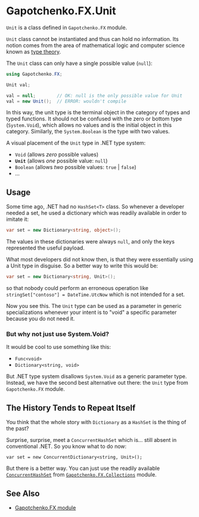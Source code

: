 ﻿# Gapotchenko.FX.Unit

`Unit` is a class defined in `Gapotchenko.FX` module.

`Unit` class cannot be instantiated and thus can hold no information.
Its notion comes from the area of mathematical logic and computer science known as [type theory](https://en.wikipedia.org/wiki/Type_theory).

The `Unit` class can only have a single possible value (`null`):

``` csharp
using Gapotchenko.FX;

Unit val;

val = null;        // OK: null is the only possible value for Unit
val = new Unit();  // ERROR: wouldn't compile
```

In this way, the unit type is the terminal object in the category of types and typed functions.
It should not be confused with the zero or bottom type (`System.Void`), which allows no values and is the initial object in this category.
Similarly, the `System.Boolean` is the type with two values.

A visual placement of the `Unit` type in .NET type system:

- `Void` (allows *zero* possible values)
- **`Unit`** (allows *one* possible value: `null`)
- `Boolean` (allows *two* possible values: `true` | `false`)
- …

## Usage

Some time ago, .NET had no `HashSet<T>` class.
So whenever a developer needed a set, he used a dictionary which was readily available in order to imitate it:

``` csharp
var set = new Dictionary<string, object>();
```

The values in these dictionaries were always `null`, and only the keys represented the useful payload.

What most developers did not know then, is that they were essentially using a Unit type in disguise.
So a better way to write this would be:

``` csharp
var set = new Dictionary<string, Unit>();
```

so that nobody could perform an erroneous operation like `stringSet["contoso"] = DateTime.UtcNow` which is not intended for a set.

Now you see this. 
The `Unit` type can be used as a parameter in generic specializations whenever your intent is to "void" a specific parameter because you do not need it.

### But why not just use System.Void?

It would be cool to use something like this:

- `Func<void>`
- `Dictionary<string, void>`

But .NET type system disallows `System.Void` as a generic parameter type.
Instead, we have the second best alternative out there: the `Unit` type from `Gapotchenko.FX` module.

## The History Tends to Repeat Itself

You think that the whole story with `Dictionary` as a `HashSet` is the thing of the past?

Surprise, surprise, meet a `ConcurrentHashSet` which is… still absent in conventional .NET.
So you know what to do now:

```
var set = new ConcurrentDictionary<string, Unit>();
```

But there is a better way.
You can just use the readily available [`ConcurrentHashSet`](../Gapotchenko.FX.Collections/Concurrent/ConcurrentHashSet.cs) from [`Gapotchenko.FX.Collections`](../Gapotchenko.FX.Collections#gapotchenkofxcollections) module.

## See Also

- [Gapotchenko.FX module](../Gapotchenko.FX)
